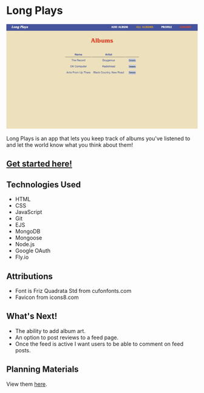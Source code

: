 # Long Plays

![App Screenshot](https://github.com/trentonwahr/album-tracker/blob/main/public/images/app-screenshot2.png)

Long Plays is an app that lets you keep track of albums you've listened to and let the world know what you think about them!

## [Get started here!](https://album-tracker.fly.dev)

## Technologies Used

- HTML
- CSS
- JavaScript
- Git
- EJS
- MongoDB
- Mongoose
- Node.js
- Google OAuth
- Fly.io

## Attributions

- Font is Friz Quadrata Std from cufonfonts.com
- Favicon from icons8.com

## What's Next!

- The ability to add album art.
- An option to post reviews to a feed page.
- Once the feed is active I want users to be able to comment on feed posts.

## Planning Materials

View them [here](https://trello.com/b/LEwes33Y/album-tracker).